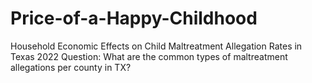 # Price-of-a-Happy-Childhood
Household Economic Effects on Child Maltreatment Allegation Rates in Texas 2022
Question: What are the common types of maltreatment allegations per county in TX?